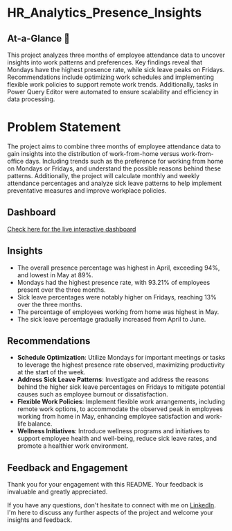 # HR_Analytics_Presence_Insights

## At-a-Glance 👀
This project analyzes three months of employee attendance data to uncover insights into work patterns and preferences. Key findings reveal that Mondays have the highest presence rate, while sick leave peaks on Fridays. Recommendations include optimizing work schedules and implementing flexible work policies to support remote work trends. Additionally, tasks in Power Query Editor were automated to ensure scalability and efficiency in data processing.

# Problem Statement

The project aims to combine three months of employee attendance data to gain insights into the distribution of work-from-home versus work-from-office days. Including trends such as the preference for working from home on Mondays or Fridays, and understand the possible reasons behind these patterns. Additionally, the project will calculate monthly and weekly attendance percentages and analyze sick leave patterns to help implement preventative measures and improve workplace policies.

## Dashboard
[Check here for the live interactive dashboard](https://app.powerbi.com/view?r=eyJrIjoiNTExODg5MWMtYTE5ZS00MWI3LWFmZDMtZGJiMWY1OTQ5OTNkIiwidCI6ImM2ZTU0OWIzLTVmNDUtNDAzMi1hYWU5LWQ0MjQ0ZGM1YjJjNCJ9)

## Insights

- The overall presence percentage was highest in April, exceeding 94%, and lowest in May at 89%.
- Mondays had the highest presence rate, with 93.21% of employees present over the three months.
- Sick leave percentages were notably higher on Fridays, reaching 13% over the three months.
- The percentage of employees working from home was highest in May.
- The sick leave percentage gradually increased from April to June.

## Recommendations

- **Schedule Optimization**: Utilize Mondays for important meetings or tasks to leverage the highest presence rate observed, maximizing productivity at the start of the week.
- **Address Sick Leave Patterns**: Investigate and address the reasons behind the higher sick leave percentages on Fridays to mitigate potential causes such as employee burnout or dissatisfaction.
- **Flexible Work Policies**: Implement flexible work arrangements, including remote work options, to accommodate the observed peak in employees working from home in May, enhancing employee satisfaction and work-life balance.
- **Wellness Initiatives**: Introduce wellness programs and initiatives to support employee health and well-being, reduce sick leave rates, and promote a healthier work environment.

## Feedback and Engagement

Thank you for your engagement with this README. Your feedback is invaluable and greatly appreciated.

If you have any questions, don't hesitate to connect with me on [LinkedIn](https://www.linkedin.com/in/sourav-kumar-sahoo/). I'm here to discuss any further aspects of the project and welcome your insights and feedback.
